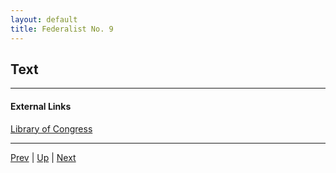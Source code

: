 ```yaml
---
layout: default
title: Federalist No. 9
---
```


## Text

---
#### External Links
[Library of Congress]()

---

[Prev](8.md) | [Up](README.md) | [Next](10.md)
